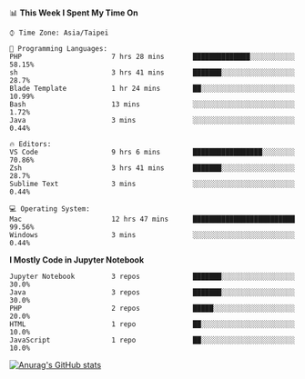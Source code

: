 <!--### Hi there 👋-->

<!--
**treevel/treevel** is a ✨ _special_ ✨ repository because its `README.md` (this file) appears on your GitHub profile.

Here are some ideas to get you started:

- 🔭 I’m currently working on ...
- 🌱 I’m currently learning ...
- 👯 I’m looking to collaborate on ...
- 🤔 I’m looking for help with ...
- 💬 Ask me about ...
- 📫 How to reach me: ...
- 😄 Pronouns: ...
- ⚡ Fun fact: ...
-->

<!--START_SECTION:waka-->
📊 **This Week I Spent My Time On** 

```text
⌚︎ Time Zone: Asia/Taipei

💬 Programming Languages: 
PHP                      7 hrs 28 mins       ██████████████░░░░░░░░░░░   58.15% 
sh                       3 hrs 41 mins       ███████░░░░░░░░░░░░░░░░░░   28.7% 
Blade Template           1 hr 24 mins        ██░░░░░░░░░░░░░░░░░░░░░░░   10.99% 
Bash                     13 mins             ░░░░░░░░░░░░░░░░░░░░░░░░░   1.72% 
Java                     3 mins              ░░░░░░░░░░░░░░░░░░░░░░░░░   0.44%

🔥 Editors: 
VS Code                  9 hrs 6 mins        █████████████████░░░░░░░░   70.86% 
Zsh                      3 hrs 41 mins       ███████░░░░░░░░░░░░░░░░░░   28.7% 
Sublime Text             3 mins              ░░░░░░░░░░░░░░░░░░░░░░░░░   0.44%

💻 Operating System: 
Mac                      12 hrs 47 mins      █████████████████████████   99.56% 
Windows                  3 mins              ░░░░░░░░░░░░░░░░░░░░░░░░░   0.44%

```

**I Mostly Code in Jupyter Notebook** 

```text
Jupyter Notebook         3 repos             ███████░░░░░░░░░░░░░░░░░░   30.0% 
Java                     3 repos             ███████░░░░░░░░░░░░░░░░░░   30.0% 
PHP                      2 repos             █████░░░░░░░░░░░░░░░░░░░░   20.0% 
HTML                     1 repo              ██░░░░░░░░░░░░░░░░░░░░░░░   10.0% 
JavaScript               1 repo              ██░░░░░░░░░░░░░░░░░░░░░░░   10.0%

```



<!--END_SECTION:waka-->

<!-- GitHub Stats Card-->
[![Anurag's GitHub stats](https://github-readme-stats.vercel.app/api?username=treevel&show_icons=true&theme=monokai&count_private=true)](https://github.com/anuraghazra/github-readme-stats)
